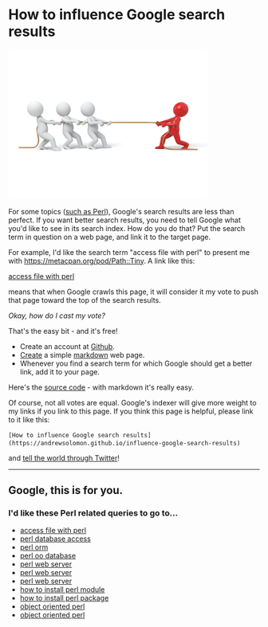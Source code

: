 # How to influence Google search results

<img src="https://raw.githubusercontent.com/andrewsolomon/andrewsolomon.github.io/main/img/influence-google-search-results.jpg" width="400" alt="Influencing Google's search results">

For some topics ([such as Perl](https://blog.geekuni.com/2021/05/google-vs-perl.html)), Google's search results are less than perfect. If you want better search results, you need to tell Google what you'd like to see in its search index. How do you do that? Put the search term in question on a web page, and link it to the target page.

For example, I'd like the search term "access file with perl" to present me with https://metacpan.org/pod/Path::Tiny. A link like this:

[access file with perl](https://metacpan.org/pod/Path::Tiny)

means that when Google crawls this page, it will consider it my vote to push that page toward the top of the search results.

*Okay, how do I cast my vote?*

That's the easy bit - and it's free!
* Create an account at [Github](https://github.com/).
* [Create](https://pages.github.com/) a simple [markdown](https://guides.github.com/features/mastering-markdown/) web page.
* Whenever you find a search term for which Google should get a better link, add it to your page.

Here's the [source code](https://github.com/andrewsolomon/andrewsolomon.github.io/blame/main/influence-google-search-results.md) - with markdown it's really easy.

Of course, not all votes are equal. Google's indexer will give more weight to my links if you link to this page. If you think this page is helpful, please link to it like this:
```
[How to influence Google search results](https://andrewsolomon.github.io/influence-google-search-results)
```
and [tell the world through Twitter](https://twitter.com/intent/tweet?text=%23influencegoogle%20How%20to%20influence%20Google%20search%20results%20https%3A%2F%2Fandrewsolomon.github.io%2Finfluence-google-search-results.html)!

---

## Google, this is for you.

### I'd like these Perl related queries to go to...

* [access file with perl](https://metacpan.org/pod/Path::Tiny) <!-- 2021.05.01 not on page 1 -->
* [perl database access](https://perlmaven.com/simple-database-access-using-perl-dbi-and-sql) <!-- 2021.05.01 in position 2 -->
* [perl orm](https://perlhacks.com/articles/modern-perl-programming/database-access-with-dbixclass/) <!-- 2021.05.01 bottom of page 1 -->
* [perl oo database](https://perlhacks.com/articles/modern-perl-programming/database-access-with-dbixclass/) <!-- 2021.05.01 not on page 1 -->
* [perl web server](https://perldancer.org/quickstart) <!-- 2021.05.01 not on page 1 -->
* [perl web server](https://mojolicious.org/) <!-- 2021.05.01 not on page 1 -->
* [perl web server](http://www.catalystframework.org/) <!-- 2021.05.01 not on page 1 -->
* [how to install perl module](https://stackoverflow.com/questions/65865/whats-the-easiest-way-to-install-a-missing-perl-module) <!-- 2021.05.01 in position 2 (after a fandom nightmare) -->
* [how to install perl package](https://stackoverflow.com/questions/65865/whats-the-easiest-way-to-install-a-missing-perl-module) <!-- 2021.05.01 in position 2 (after a fandom nightmare) -->
* [object oriented perl](https://metacpan.org/pod/Moo) <!-- 2021.05.01 not on page 1 -->
* [object oriented perl](https://metacpan.org/pod/Moose) <!-- 2021.05.01 not on page 1 -->
